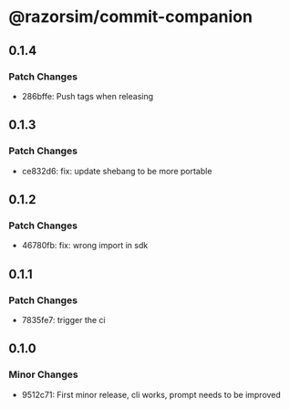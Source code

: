 # @razorsim/commit-companion

## 0.1.4

### Patch Changes

- 286bffe: Push tags when releasing

## 0.1.3

### Patch Changes

- ce832d6: fix: update shebang to be more portable

## 0.1.2

### Patch Changes

- 46780fb: fix: wrong import in sdk

## 0.1.1

### Patch Changes

- 7835fe7: trigger the ci

## 0.1.0

### Minor Changes

- 9512c71: First minor release, cli works, prompt needs to be improved
